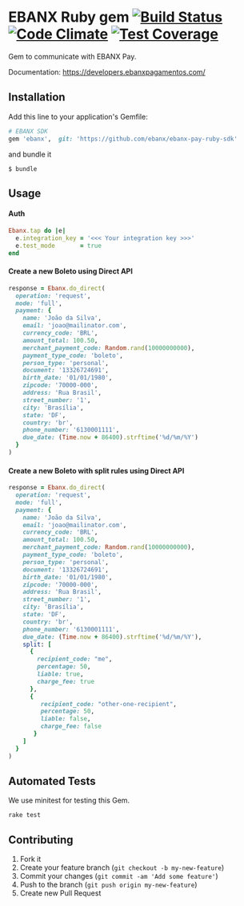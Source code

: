 # EBANX Ruby gem [![Build Status](https://travis-ci.org/ebanx-integration/ebanx-ruby.svg?branch=master)](https://travis-ci.org/ebanx-integration/ebanx-ruby) [![Code Climate](https://codeclimate.com/github/ebanx-integration/ebanx-ruby/badges/gpa.svg)](https://codeclimate.com/github/ebanx-integration/ebanx-ruby) [![Test Coverage](https://codeclimate.com/github/ebanx-integration/ebanx-ruby/badges/coverage.svg)](https://codeclimate.com/github/ebanx-integration/ebanx-ruby/coverage)

Gem to communicate with EBANX Pay.

Documentation: https://developers.ebanxpagamentos.com/

## Installation

Add this line to your application's Gemfile:

```ruby
# EBANX SDK
gem 'ebanx',  git: 'https://github.com/ebanx/ebanx-pay-ruby-sdk'
```

and bundle it
```
$ bundle
```

## Usage

#### Auth
```ruby
Ebanx.tap do |e|
  e.integration_key = '<<< Your integration key >>>'
  e.test_mode       = true
end
```

#### Create a new Boleto using Direct API
```ruby
response = Ebanx.do_direct(
  operation: 'request',
  mode: 'full',
  payment: {
    name: 'João da Silva',
    email: 'joao@mailinator.com',
    currency_code: 'BRL',
    amount_total: 100.50,
    merchant_payment_code: Random.rand(10000000000),
    payment_type_code: 'boleto',
    person_type: 'personal',
    document: '13326724691',
    birth_date: '01/01/1980',
    zipcode: '70000-000',
    address: 'Rua Brasil',
    street_number: '1',
    city: 'Brasília',
    state: 'DF',
    country: 'br',
    phone_number: '6130001111',
    due_date: (Time.now + 86400).strftime('%d/%m/%Y')
  }
)

```

#### Create a new Boleto with split rules using Direct API
```ruby
response = Ebanx.do_direct(
  operation: 'request',
  mode: 'full',
  payment: {
    name: 'João da Silva',
    email: 'joao@mailinator.com',
    currency_code: 'BRL',
    amount_total: 100.50,
    merchant_payment_code: Random.rand(10000000000),
    payment_type_code: 'boleto',
    person_type: 'personal',
    document: '13326724691',
    birth_date: '01/01/1980',
    zipcode: '70000-000',
    address: 'Rua Brasil',
    street_number: '1',
    city: 'Brasília',
    state: 'DF',
    country: 'br',
    phone_number: '6130001111',
    due_date: (Time.now + 86400).strftime('%d/%m/%Y'),
    split: [
      {
        recipient_code: "me",
        percentage: 50,
        liable: true,
        charge_fee: true
      },
      {
         recipient_code: "other-one-recipient",
         percentage: 50,
         liable: false,
         charge_fee: false
       }
    ]
  }
)

```

## Automated Tests
We use minitest for testing this Gem.

```
rake test
```

## Contributing

1. Fork it
2. Create your feature branch (`git checkout -b my-new-feature`)
3. Commit your changes (`git commit -am 'Add some feature'`)
4. Push to the branch (`git push origin my-new-feature`)
5. Create new Pull Request
